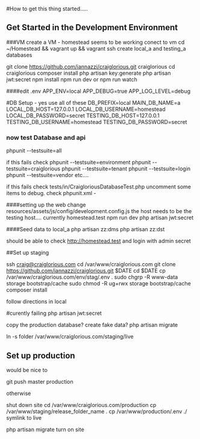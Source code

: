 #How to get this thing started.....

## Get Started in the Development Environment
###VM
create a VM - homestead seems to be working
conect to vm
cd ~/Homestead && vagrant up && vagrant ssh
create local_a and testing_a databases

git clone https://github.com/iannazzi/craiglorious.git craiglorious
cd craiglorious
composer install
php artisan key:generate
php artisan jwt:secret
npm install
npm run dev  or npm run watch

####edit .env
APP_ENV=local
APP_DEBUG=true
APP_LOG_LEVEL=debug

#DB Setup - yes use all of these
DB_PREFIX=local
MAIN_DB_NAME=a
LOCAL_DB_HOST=127.0.0.1
LOCAL_DB_USERNAME=homestead
LOCAL_DB_PASSWORD=secret
TESTING_DB_HOST=127.0.0.1
TESTING_DB_USERNAME=homestead
TESTING_DB_PASSWORD=secret


### now test Database and api

phpunit --testsuite=all

if this fails check 
phpunit --testsuite=environment
phpunit --testsuite=craiglorious
phpunit --testsuite=tenant
phpunit --testsuite=login
phpunit --testsuite=vendor
etc....

if this fails check 
tests/in/CraigloriousDatabaseTest.php
uncomment some items to debug.
check phpunit.xml  - 
<env name="APP_ENV" value="testing"/>
<env name="DB_PREFIX" value="testing"/>


####setting up the web
change resources/assets/js/config/development.config.js
the host needs to be the testing host....
currently homestead.test
npm run dev
php artisan jwt:secret


####Seed data to local_a
php artisan zz:dms
php artisan zz:dst

should be able to check
http://homestead.test
and login with admin secret





##Set up staging

ssh craig@craiglorious.com
cd /var/www/craiglorious.com
git clone https://github.com/iannazzi/craiglorious.git $DATE
cd $DATE
cp /var/www/craiglorious.com/env/stag/.env .
sudo chgrp -R www-data storage bootstrap/cache
sudo chmod -R ug+rwx storage bootstrap/cache
composer install


follow directions in local


#curently failing php artisan jwt:secret



copy the production database?
create fake data?
php artisan migrate


ln -s folder /var/www/craiglorious.com/staging/live


## Set up production
would be nice to 

git push master production

otherwise

shut down site
cd /var/www/craiglorious.com/production
cp /var/www/staging/release_folder_name .
cp /var/www/production/.env ./
symlink to live

php artisan migrate
turn on site

